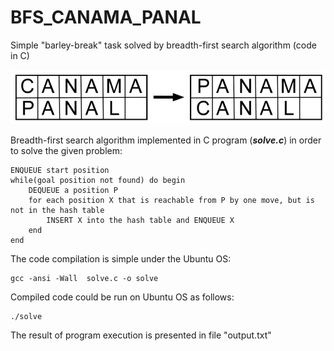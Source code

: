 # BFS_CANAMA_PANAL
Simple "barley-break" task solved by breadth-first search algorithm (code in C)

![Alt text](PC_pzl.png?raw=true "Figure 1. Panama -> Canal barley-break")

Breadth-first search algorithm implemented in C program (***solve.c***) in order to solve the given problem:

```
ENQUEUE start position
while(goal position not found) do begin
    DEQUEUE a position P
    for each position X that is reachable from P by one move, but is not in the hash table
        INSERT X into the hash table and ENQUEUE X
    end
end
```

The code compilation is simple under the Ubuntu OS:
```
gcc -ansi -Wall  solve.c -o solve
```
Compiled code could be run on Ubuntu OS as follows:
```
./solve
```

The result of program execution is presented in file "output.txt"
